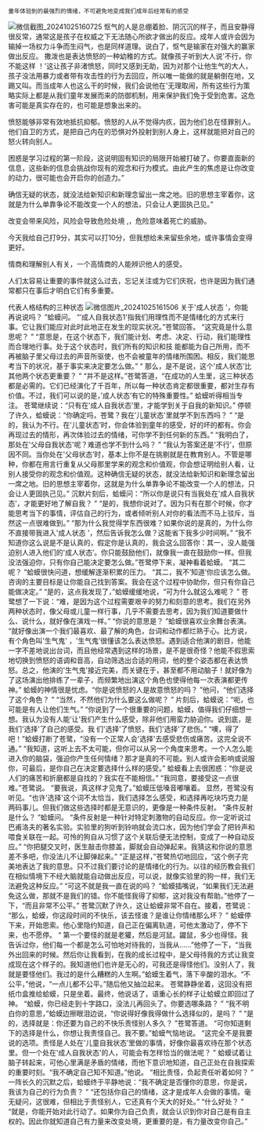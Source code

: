     童年体验到的最强烈的情绪，不可避免地变成我们成年后经常有的感受

![微信截图_20241025160725](https://github.com/user-attachments/assets/7c8ce602-71ed-4ff5-aa5f-ef70a719a303)
    怄气的人是总绷着脸、阴沉沉的样子，而且安静得很反常，通常这是孩子在权威之下无法随心所欲才做出的反应。成年人或许会因为输掉一场权力斗争而生闷气，也是同样道理。说白了，怄气是输家在对强大的赢家做出反应。
    撒泼也是表达愤怒的一种幼稚的方式。就像孩子听到大人说'不行，你不能这样 ！'这让孩子非渚愤怒，同时又感到无助，因为对那个让他生气的大人，孩子没法用暴力或者带有攻击性的行为去回应，所以唯一能做的就是躺倒在地，又踢又叫。而当成年人也这么干的时候，我们会说他在'无理取闹，所有这些行为策略实际上都是从我们童年发展而来的防御机制，用来保护我们免于受到危害。这危害可能是真实存在的，也可能是想象出来的。

   愤怒能够非常有效地抵抗抑郁。愤怒的人从不觉得内疚，因为他们总在怪罪别人。他们自卫的方式，是把自己内在的恐惧对外投射到别人身上，这样就能把对自己的怒火转向别人。

   困惑是学习过程的第一阶段，这说明固有知识的局限开始被打破了。你要直面新的信息，这些新的信息会挑战你现有的观念和行为模式。由此产生的焦虑是让你改变的动力，很可能也会开启你的创造力。”

   确信无疑的状态，就没法给新知识和新理念留出一席之地。旧的思想主宰着你，这就是为什么单靠争论不能改变一个人的想法，只会让人更固执己见。”

   改变会带来风险，风险会导致危险处境 ,，危险意味着死亡的威胁。
   
   今天我给自己打9分，其实可以打10分，但我想给未来留些余地，或许事情会变得更好。
   
   情商和理解别人有关，一个高情商的人能辨识他人的感受。
   
   人们太容易让重要的事件就这么过去，忘记关注或为它们庆祝，也许是因为我们通常都只在事后才明白它们有多重要。


   代表人格结构的三种状态
![微信图片_20241025161506](https://github.com/user-attachments/assets/fbedcafd-6057-44c4-9220-78478f54275b)
   关于'成人状态 '，你能再说说吗？ ”蛤蟆问。
   “’成人自我状态1'指我们用理性而不是情绪化的方式来行事。它让我们能应对此时此地正在发生的现实状况。”苍鹭回答。
   “这究竟是什么意思呢？ ”
   “意思是，在这个状态下，我们能计划、考虑、决定、行动，我们能理性而合理地行事。处于这个状态时，我们所有的知识和技 
能都能为自己所用，而不再被脑子里父母过去的声音所驱使，也不会被童年的情绪所围困。相反，我们能思考当下的状况，基于事实来决定要怎么做。” “
   那么，是不是说，这个'成人状态’比其他两个状态更重要？ ”
   “并不是这样。”苍鹭答道，“在成功的人生里，这三种状态都是必需的。它们已经演化了千百年，所以每一种状态肯定都很重要，都对生存有价值。不过，我们可以说的是，’成人状态’有它的特殊重要性。”
   蛤蟆听得相当专注。
   苍鹭继续说：“只有在’成人自我状态’里，才能学到关于自我的新知识。”
   停顿了许久，蛤蟆说：“你确定吗，苍鹭？我在’儿童状态'里就学不到东西吗？ ”
   “是的，我认为不行。在’儿童状态’时，你会体验到童年的感受，好的坏的都有。你会再现过去的情形，再次体验过去的情绪，可你学不到任何新的东西。”
   “我明白了，那处在'父母自我状态'呢？难道也学不到什么吗？ ”
   “我认为答案还是'不行’，但原因不同。当你处在'父母状态’时，基本上你不是在挑剔就是在教育别人。不管是哪种，你都在用言行重复从父母那里学来的观念和价值观，你会想证明给别人看，让别人接受你的观念和价值观。这种确信无疑的状态，就没法给新知识和新理念留出一席之地。旧的思想主宰着你，这就是为什么单靠争论不能改变一个人的想法，只会让人更固执己见。”
   沉默片刻后，蛤蟆问：“所以你是说只有当我处在'成人自我状态’，才能更好地了解自我？ ”
   “是的，我想你说对了。因为只有在那个时候，你才能思考当下的事情，评估自己的行为，或者倾听别人对你的看法而不马上驳斥，当然这一点很难做到。”
   “那为什么我觉得学东西很难？如果你说的是真的，为什么你不直接带我进入'成人状态 '，然后告诉我怎么做？这能省下我多少时间啊。”
   “我不知道你这么说是不是认真的，假定你是认真的，我会这么回答你：其一，没人能强迫别人进入他们的'成人状态’。你只能鼓励他们，就像我一直在鼓励你一样。但我没法强迫你，只有你自己能决定要怎么做。”苍鹭停下来，凝神看着蛤蟆。
   “其二呢？ ”蛤蟆很快问道，想缓解逐渐积累的压力。
   “其二，我不’知道’你应该怎么做。咨询的主要目标是让你能自己找到答案。我会在这个过程中协助你，但只有你自己能做决定。”
   “是的，这点我发现了，”蛤蟆缓缓地说，“可为什么就这么难呢？ ”
   苍鹭想了一下说：“难，是因为这个过程需要艰辛的努力和刻意的思考。我们在另外两种状态时，像父母或儿童一样行事，几乎不需要去思考，因为我们知道要做什么、说什么，就好像在演戏一样。”
   “你说的意思是？ ”蛤蟆很喜欢业余舞台表演。
   “就好像出演一个我们最喜欢、最了解的角色，台词和动作都烂熟于心。比方说，有个角色叫'生气鬼' ，'生气鬼’很懂该怎么表达愤怒。遇到适合他演的剧目，他能一字不差地说出台词，而且他经常遇到这样的场景，是不是很奇怪？他能不假思索地切换到愤怒的语调和音高，自动筛选出合适的用词，他的整个姿态都在表达愤怒。总之，他演的'生气鬼'接近完美，而关键在于，甚至都不用动脑子！就好像为了这场演出他排练了一辈子，而频繁地出演这个角色也使得他每一次表演都更传神。”
   蛤蟆的神情很是忧虑。“你是说愤怒的人是故意愤怒的吗？ ”他问，“他们选择了这个角色？ ”
   “当然，不然他们为什么要这么做呢？ ”
   片刻后，蛤蟆说：“呃，也可能是有人让他们生气。”
   “你说到了一个很重要的问题，蛤蟆，值得我们仔细想一想。我认为没有人能’让'我们产生什么感受，除非他们用蛮力胁迫你。说到底，是我们'选择'了自己的感受。我 们'选择’了愤怒，我们'选择'了悲伤。”
   “噢，得了吧！”蛤蟆打断了苍鹭，“没有一个正常人会'选择'去感受悲伤或痛苦。这完全说不通。”
   “我知道，这听上去不太可能，但你可以从另一个角度来思考。一个人怎么能进入你的脑袋，强迫你产生任何情绪？那才是真的不可能。别人或许会影响或说服你，可最后，是你自己在决定要选择什么样的感受。”
蛤蟆看上去很困惑：“你是说人们的痛苦和折磨都是自找的？我实在不能相信。”
   “我同意，要接受这一点很难。”苍鹭说。 “要我说，真这样才见鬼了。”蛤蟆压低嗓音嘟嚷着。
   显然，苍鹭没有听见。“也许'选择'这个词不太恰当，我们选择怎么感受，和选择再吃块巧克力是两码事儿。但我们做这些选择时都是无意识的，更像是一种条件反射。
   “条件反射是什么？ ”蛤蟆问。
   “条件反射是一种针对特定刺激物的自动反应。你一定听说过巴甫洛夫的著名实验。实验里的狗听到铃响就会流口水，因为他们学会了把铃声和喂食关联在一起。可怜的狗自从习惯了这个关联后便无法控制，变成了一种自动反应。”
   “你把腿交叉时，医生敲击你膝盖，脚就会自动弹起来。我猜这和你说的意思差不多吧，你没法儿不让脚弹起来。”
   “正是这样，”苍鹭热切地回应，“这个例子完美地表达了我的意思。只不过我们要讨论的是情绪化的行为。以往的经历教会我们在相似情境下不经大脑就能自动做出反应，可以说，就像实验里的狗一样，我们无法避免这种反应。”
   “可这不就是我一直在说的吗？ ”蛤蟆插嘴说，“如果我们无法避免这么做，那就不是我们的错。你不能怪我得了抑郁，这对我没有帮助。”他停了一下，“而且非常不公平。”
   苍鹭沉默了许久，这让蛤蟆非常不自在。接着，苍鹭说： “那么，蛤蟆，你这段时间的不快乐，该去怪谁？是谁让你情绪那么坏？ ”
   蛤蟆停下来，开始思索。他心里隐约知道，自己正在偏离轨道，可他太激动了，停不下来，也不愿停。 “
   第一个要怪的就是老獾，然后是河鼠。鼹鼠，多少也得怪。我告诉过你，他们每一个都是怎么可怕地对待我的，当我从……”他停了一下，“当我外出回来的时候。然后你让我看到，在我的成长过程中，是父母待我的方式让我变成现在这个样子的。我知道他们也许是无心的，可我还是得怪他们。没别人了，我就是要怪他们。我过的是什么糟糕的人生啊。”蛤蟆生着气，落下辛酸的泪水。“不公平，”他说，“一点儿都不公平。”随后他又抽泣起来。
   苍鹭静静坐着，这回没有把纸巾盒推给蛤蟆，只是坐着。最终，他说话了，语重心长的样子让蛤蟆立即回过了神。
   “蛤蟆，你已经走到十字路口，没法儿再回头了。你要选哪条路？ ”
   “我不明白你的意思，”蛤蟆边擦眼泪边说，“你说得好像我得做什么选择似的，是吗？ ”
   “是的，选择就是：你还要为自己的不快乐责怪别人多久？ ”苍鹭答道。
   “可你知道剩下的选择是什么，你想让我责怪自己。我不要。”蛤蟆气恼地说。
   “这完全不是我要说的选项。责怪是人处在'儿童自我状态’里做的事情，好像你最喜欢待在那个状态里。但一个处在'成人自我状态'的人，可能会有怎样恰当的做法呢？ ”
   蛤蟆试着让脑子转起来，可他心里满是矛盾的情绪，而他下意识地知道，自己正处在自我探索的重要时刻。“我不确定自己知不知道。”他说。
   “相比责怪，负起责任听着如何？ ”
   一阵长久的沉默之后，蛤蟆终于平静地说：“我不确定是否懂你的意思，你是说，我该为自己的行为负责？ ”
   “还包括你自己的情绪，这才是成年人会做的事情。毫无疑问，这很难，但相比于责怪别人，它还真有个天大的好处。”
   “什么好处？ ”
   “就是，你能开始对此行动了。如果你为自己负责，就会认识到你对自己是有自主权的。因此你就知道自己有力量来改变处境，更重要的是，有力量改变你自己。”

   